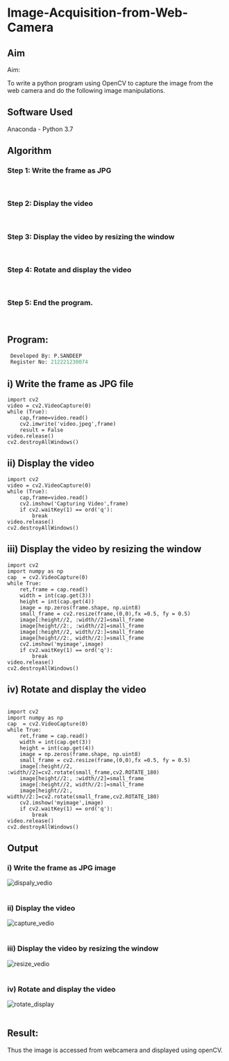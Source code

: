 # Image-Acquisition-from-Web-Camera
## Aim
 
Aim:
 
To write a python program using OpenCV to capture the image from the web camera and do the following image manipulations.





## Software Used
Anaconda - Python 3.7
## Algorithm
### Step 1: Write the frame as JPG 
<br>

### Step 2: Display the video 
<br>

### Step 3: Display the video by resizing the window
<br>

### Step 4: Rotate and display the video
<br>

### Step 5: End the program.
<br>

## Program:
``` Python
 Developed By: P.SANDEEP
 Register No: 212221230074
```

## i) Write the frame as JPG file
```
import cv2
video = cv2.VideoCapture(0)
while (True):
    cap,frame=video.read()
    cv2.imwrite('video.jpeg',frame) 
    result = False
video.release()
cv2.destroyAllWindows()

```




## ii) Display the video
```
import cv2
video = cv2.VideoCapture(0)
while (True):
    cap,frame=video.read()
    cv2.imshow('Capturing Video',frame)
    if cv2.waitKey(1) == ord('q'):
        break
video.release()
cv2.destroyAllWindows()
```




## iii) Display the video by resizing the window
```
import cv2
import numpy as np
cap  = cv2.VideoCapture(0)
while True:
    ret,frame = cap.read()
    width = int(cap.get(3))
    height = int(cap.get(4))
    image = np.zeros(frame.shape, np.uint8)
    small_frame = cv2.resize(frame,(0,0),fx =0.5, fy = 0.5)
    image[:height//2, :width//2]=small_frame
    image[height//2:, :width//2]=small_frame
    image[:height//2, width//2:]=small_frame
    image[height//2:, width//2:]=small_frame
    cv2.imshow('myimage',image)
    if cv2.waitKey(1) == ord('q'):
        break
video.release()
cv2.destroyAllWindows()
```





## iv) Rotate and display the video
```

import cv2
import numpy as np
cap  = cv2.VideoCapture(0)
while True:
    ret,frame = cap.read()
    width = int(cap.get(3))
    height = int(cap.get(4))
    image = np.zeros(frame.shape, np.uint8)
    small_frame = cv2.resize(frame,(0,0),fx =0.5, fy = 0.5)
    image[:height//2, :width//2]=cv2.rotate(small_frame,cv2.ROTATE_180)
    image[height//2:, :width//2]=small_frame
    image[:height//2, width//2:]=small_frame
    image[height//2:, width//2:]=cv2.rotate(small_frame,cv2.ROTATE_180)
    cv2.imshow('myimage',image)
    if cv2.waitKey(1) == ord('q'):
        break
video.release()
cv2.destroyAllWindows()
```










## Output

### i) Write the frame as JPG image
![dispaly_vedio](cap1.png)
</br>
</br>


### ii) Display the video
![capture_vedio](cap2.png)
</br>
</br>


### iii) Display the video by resizing the window
![resize_vedio](cap3.png)
</br>
</br>



### iv) Rotate and display the video
![rotate_display](cap4.png)
</br>
</br>





## Result:
Thus the image is accessed from webcamera and displayed using openCV.
